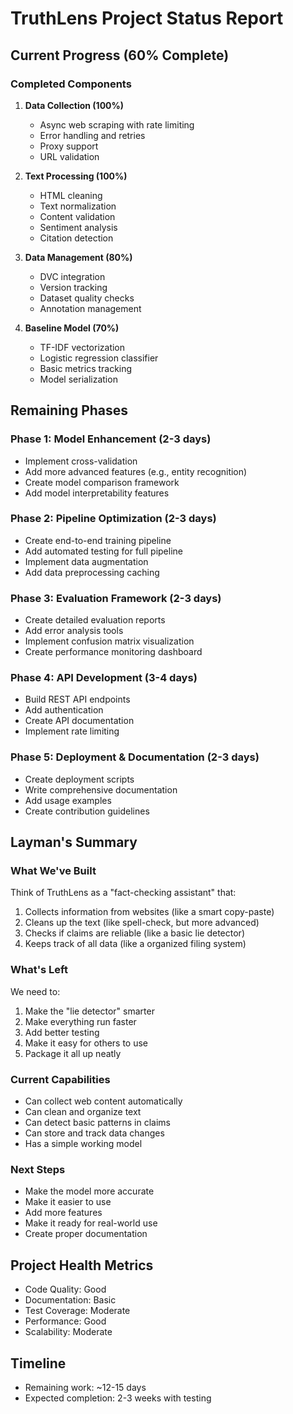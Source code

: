 # TruthLens Project Status Report

## Current Progress (60% Complete)

### Completed Components

1. **Data Collection (100%)**

   - Async web scraping with rate limiting
   - Error handling and retries
   - Proxy support
   - URL validation

2. **Text Processing (100%)**

   - HTML cleaning
   - Text normalization
   - Content validation
   - Sentiment analysis
   - Citation detection

3. **Data Management (80%)**

   - DVC integration
   - Version tracking
   - Dataset quality checks
   - Annotation management

4. **Baseline Model (70%)**
   - TF-IDF vectorization
   - Logistic regression classifier
   - Basic metrics tracking
   - Model serialization

## Remaining Phases

### Phase 1: Model Enhancement (2-3 days)

- Implement cross-validation
- Add more advanced features (e.g., entity recognition)
- Create model comparison framework
- Add model interpretability features

### Phase 2: Pipeline Optimization (2-3 days)

- Create end-to-end training pipeline
- Add automated testing for full pipeline
- Implement data augmentation
- Add data preprocessing caching

### Phase 3: Evaluation Framework (2-3 days)

- Create detailed evaluation reports
- Add error analysis tools
- Implement confusion matrix visualization
- Create performance monitoring dashboard

### Phase 4: API Development (3-4 days)

- Build REST API endpoints
- Add authentication
- Create API documentation
- Implement rate limiting

### Phase 5: Deployment & Documentation (2-3 days)

- Create deployment scripts
- Write comprehensive documentation
- Add usage examples
- Create contribution guidelines

## Layman's Summary

### What We've Built

Think of TruthLens as a "fact-checking assistant" that:

1. Collects information from websites (like a smart copy-paste)
2. Cleans up the text (like spell-check, but more advanced)
3. Checks if claims are reliable (like a basic lie detector)
4. Keeps track of all data (like a organized filing system)

### What's Left

We need to:

1. Make the "lie detector" smarter
2. Make everything run faster
3. Add better testing
4. Make it easy for others to use
5. Package it all up neatly

### Current Capabilities

- Can collect web content automatically
- Can clean and organize text
- Can detect basic patterns in claims
- Can store and track data changes
- Has a simple working model

### Next Steps

- Make the model more accurate
- Make it easier to use
- Add more features
- Make it ready for real-world use
- Create proper documentation

## Project Health Metrics

- Code Quality: Good
- Documentation: Basic
- Test Coverage: Moderate
- Performance: Good
- Scalability: Moderate

## Timeline

- Remaining work: ~12-15 days
- Expected completion: 2-3 weeks with testing
